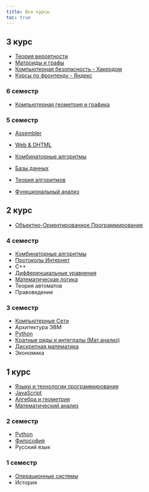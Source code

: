 ```yaml
---
title: Все курсы
toc: true
---
```


## 3 курс

* [Теория вероятности](3/terver)
* [Матроиды и графы](3/graphs)
* [Компьютерная безопасность - Хакердом](https://vk.com/hackerdom)
* [Курсы по фронтенду - Яндекс](https://hruborg.herokuapp.com/)

### 6 семестр

* [Компьютерная геометрия и графика](3/cgg)

### 5 семестр

* [Assembler](3/assembler)

* [Web & DHTML](3/web)
* [Комбинаторные алгоритмы](2/combalg)

* [Базы данных](3/database)
* [Теория алгоритмов](3/algoritm)
* [Функциональный анализ](3/funcan)

## 2 курс

* [Объектно-Ориентированное Программирование](https://ulearn.me)

### 4 семестр

* [Комбинаторные алгоритмы](2/combalg)
* [Протоколы Интернет](2/inet)
* С++
* [Дифференциальные уравнения](2/diffur)
* [Математическая логика](2/logic)
* Теория автоматов
* Правоведение

### 3 семестр

* [Компьютерные Сети](https://www.asozykin.ru/courses/networks)
* Архитектура ЭВМ
* [Python](https://www.youtube.com/channel/UClQJvX1TXm0rXoxFtTczNog/playlists)
* [Кратные ряды и интегралы (Мат.анализ)](1/matan)
* [Дискретная математика](2/diskret)
* Экономика

## 1 курс

* [Языки и технологии программирования](http://ulearn.me)
* [JavaScript](1/js)
* [Алгебра и геометрия](1/algem)
* [Математический анализ](1/matan)

### 2 семестр

* [Python](https://www.youtube.com/channel/UClQJvX1TXm0rXoxFtTczNog/playlists)
* [Философия](1/philosophy)
* Русский язык

### 1 семестр

* [Операционные системы](1/os)
* История
